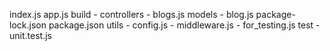 index.js
app.js
build
    -
controllers
    - blogs.js
models
    - blog.js
package-lock.json
package.json
utils
    - config.js
    - middleware.js
    - for_testing.js
test
    - unit.test.js
    

